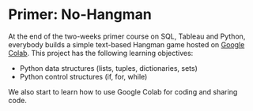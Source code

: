 # Primer: No-Hangman

At the end of the two-weeks primer course on SQL, Tableau and Python, everybody builds a simple text-based Hangman game hosted on [Google Colab](https://colab.research.google.com). This project has the following learning objectives:

- Python data structures (lists, tuples, dictionaries, sets)
- Python control structures (if, for, while)

We also start to learn how to use Google Colab for coding and sharing code.
